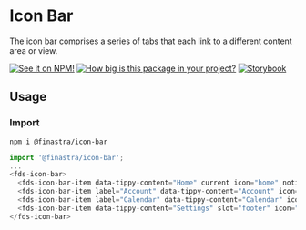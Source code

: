 # Icon Bar
The icon bar comprises a series of tabs that each link to a different content area or view.

[![See it on NPM!](https://img.shields.io/npm/v/@finastra/icon-bar?style=for-the-badge)](https://www.npmjs.com/package/@finastra/icon-bar)
[![How big is this package in your project?](https://img.shields.io/bundlephobia/minzip/@finastra/icon-bar?style=for-the-badge)](https://bundlephobia.com/result?p=@finastra/icon-bar')
[![Storybook](https://shields.io/badge/-Play%20with%20this%20web%20component-2a0481?logo=storybook&style=for-the-badge)](https://finastra.github.io/finastra-design-system/?path=/story/components-icon-bar--default)

## Usage

### Import

```
npm i @finastra/icon-bar
```

```ts
import '@finastra/icon-bar';
...
<fds-icon-bar>
  <fds-icon-bar-item data-tippy-content="Home" current icon="home" notification="2"></fds-icon-bar-item>
  <fds-icon-bar-item label="Account" data-tippy-content="Account" icon="credit_card"></fds-icon-bar-item>
  <fds-icon-bar-item label="Calendar" data-tippy-content="Calendar" icon="event" notification="1"></fds-icon-bar-item>
  <fds-icon-bar-item data-tippy-content="Settings" slot="footer" icon="settings"></fds-icon-bar-item>
</fds-icon-bar>
```

